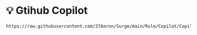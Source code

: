 # :bulb: Gtihub Copilot

```
https://raw.githubusercontent.com/27Aaron/Surge/main/Rule/Copilot/Copilot.list
```